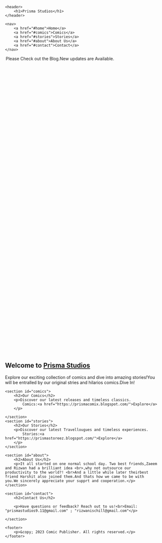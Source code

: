 <html>
<html lang="en">
<head>
    <meta charset="UTF-8">
    <meta name="viewport" content="width=device-width, initial-scale=1.0">
    <link rel="stylesheet" href="style.css">
</head>
<body>

    <header>
        <h1>Prisma Studios</h1>
    </header>

    <nav>
        <a href="#home">Home</a>
        <a href="#comics">Comics</a>
        <a href="#stories">Stories</a>
        <a href="#about">About Us</a>
        <a href="#contact">Contact</a>
    </nav>
<marquee behavior="alternate" direction="right" align="middle" height="25%" width="100%">Please Check out the Blog.New updates are Available.</marquee>
    <section id="home">
        <h2>Welcome to <a href="https://prismastudios911.blogspot.com">Prisma Studios</a></h2>
        <p>Explore our exciting collection of comics and dive into amazing stories!You will be entralled by our original stries and hilarios comics.Dive In!</p>
    </section>

    <section id="comics">
        <h2>Our Comics</h2>
        <p>Discover our latest releases and timeless classics.
            Comics:<a href="https://prismacomix.blogspot.com/">Explore</a>
        </p>
        
    </section>
    <section id="stories">
        <h2>Our Stories</h2>
        <p>Discover our latest Travellougues and timeless experiences.
            Stories:<a href="https://prismastoreez.blogspot.com/">Explore</a>
        </p>
    </section>

    <section id="about">
        <h2>About Us</h2>
        <p>It all started on one normal school day. Two best friends,Zaeem and Rizwan had a brilliant idea <br>,why not outsource our productivity to the world?! <br>And a little while later theirbest friend Harshit also joined them.And thats how we came to be with you.We sincerely appreciate your supprt and cooperation.</p>
    </section>

    <section id="contact">
        <h2>Contact Us</h2>
        
        <p>Have questions or feedback? Reach out to us!<br>Email: "prismastudios9.11@gmail.com" ; "rizwanischill@gmail.com"</p>
        
    </section>

    <footer>
        <p>&copy; 2023 Comic Publisher. All rights reserved.</p>
    </footer>

</body>
</html>
